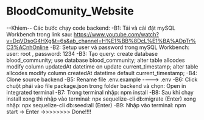 # BloodComunity_Website

--Khiem--
Các bước chạy code backend: 
-B1: Tải và cài đặt mySQL Workbench trong link sau: https://www.youtube.com/watch?v=DqVDsoG4HXg&t=6s&ab_channel=H%E1%BB%8DcL%E1%BA%ADpTr%C3%ACnhOnline
-B2: Setup user và password trong mySQL Workbench: user: root , password: 1234
-B3: Tạo query: 
    create database blood_community; 
    use database blood_community; 
    alter table allcodes
    modify column updatedAt datetime on update current_timestamp;
    alter table allcodes
    modify column createdAt datetime default current_timestamp;
-B4: Clone source backend
-B5: Rename file .env.example ----> .env
-B6: Click chuột phải vào file package.json trong folder backend và chọn: Open in integrated terminal
-B7: Trong terminal nhập: npm install
-B8: Sau khi chạy install xong thì nhập vào terminal: npx sequelize-cli db:migrate (Enter) xong nhập: npx sequelize-cli db:seed:all (Enter)
-B9: Nhập vào terminal: npm start -> Enter ->>>>>>>> Done!!!!
